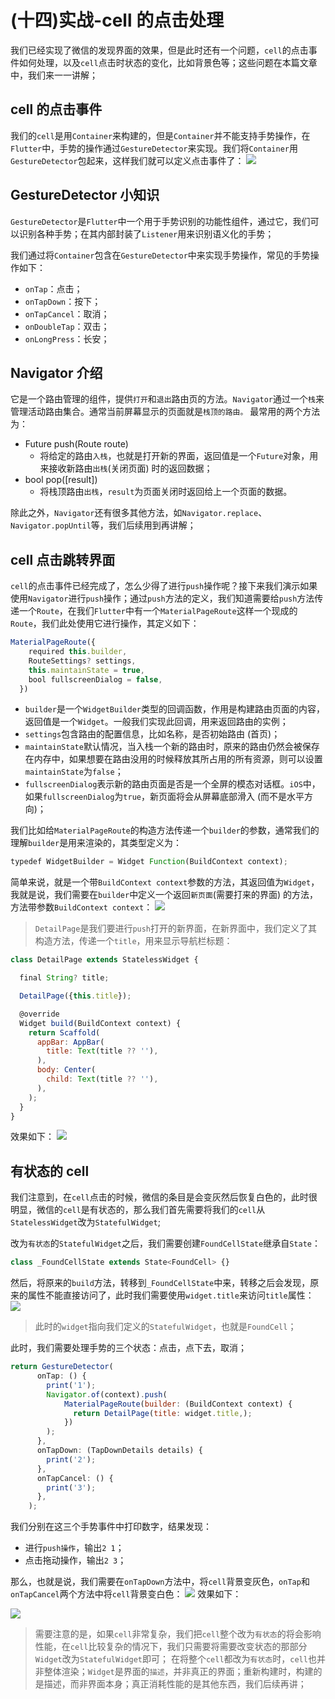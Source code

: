 # (十四)实战-cell 的点击处理

我们已经实现了微信的发现界面的效果，但是此时还有一个问题，`cell`的点击事件如何处理，以及`cell`点击时状态的变化，比如背景色等；这些问题在本篇文章中，我们来一一讲解；

## cell 的点击事件

我们的`cell`是用`Container`来构建的，但是`Container`并不能支持手势操作，在`Flutter`中，手势的操作通过`GestureDetector`来实现。我们将`Container`用`GestureDetector`包起来，这样我们就可以定义点击事件了： ![](./static/e7e7fb1a90604dc69a640b582036efa0~tplv-k3u1fbpfcp-zoom-in-crop-mark-1512-0-0-0.png)

## GestureDetector 小知识

`GestureDetector`是`Flutter`中一个用于手势识别的功能性组件，通过它，我们可以识别各种手势；在其内部封装了`Listener`用来识别语义化的手势；

我们通过将`Container`包含在`GestureDetector`中来实现手势操作，常见的手势操作如下：

- `onTap`：点击；
- `onTapDown`：按下；
- `onTapCancel`：取消；
- `onDoubleTap`：双击；
- `onLongPress`：长安；

## Navigator 介绍

它是一个路由管理的组件，提供`打开`和`退出`路由页的方法。`Navigator`通过一个`栈`来管理活动路由集合。通常当前屏幕显示的页面就是`栈顶的路由。` 最常用的两个方法为：

- Future push(Route route)
  - 将给定的路由`入栈`，也就是打开新的界面，返回值是一个`Future`对象，用来接收新路由`出栈`(关闭页面) 时的返回数据；
- bool pop([result])
  - 将栈顶路由`出栈`，`result`为页面关闭时返回给上一个页面的数据。

除此之外，`Navigator`还有很多其他方法，如`Navigator.replace`、`Navigator.popUntil`等，我们后续用到再讲解；

## cell 点击跳转界面

`cell`的点击事件已经完成了，怎么少得了进行`push`操作呢？接下来我们演示如果使用`Navigator`进行`push`操作；通过`push`方法的定义，我们知道需要给`push`方法传递一个`Route`，在我们`Flutter`中有一个`MaterialPageRoute`这样一个现成的`Route`，我们此处使用它进行操作，其定义如下：

```js
MaterialPageRoute({
    required this.builder,
    RouteSettings? settings,
    this.maintainState = true,
    bool fullscreenDialog = false,
  })
```

- `builder`是一个`WidgetBuilder`类型的回调函数，作用是构建路由页面的内容，返回值是一个`Widget`。一般我们实现此回调，用来返回路由的实例；
- `settings`包含路由的配置信息，比如名称，是否初始路由 (首页)；
- `maintainState`默认情况，当入栈一个新的路由时，原来的路由仍然会被保存在内存中，如果想要在路由没用的时候释放其所占用的所有资源，则可以设置`maintainState`为`false`；
- `fullscreenDialog`表示新的路由页面是否是一个全屏的模态对话框。`iOS`中，如果`fullscreenDialog`为`true`，新页面将会从屏幕底部滑入 (而不是水平方向)；

我们比如给`MaterialPageRoute`的构造方法传递一个`builder`的参数，通常我们的理解`builder`是用来渲染的，其类型定义为：

```js
typedef WidgetBuilder = Widget Function(BuildContext context);
```

简单来说，就是一个带`BuildContext context`参数的方法，其返回值为`Widget`，我就是说，我们需要在`builder`中定义一个返回`新页面`(需要打来的界面) 的方法，方法带参数`BuildContext context`： ![](./static/888cf27ca81f435598092e8016d13c9e~tplv-k3u1fbpfcp-zoom-in-crop-mark-1512-0-0-0.png)

> `DetailPage`是我们要进行`push`打开的新界面，在新界面中，我们定义了其构造方法，传递一个`title`，用来显示导航栏标题：

```js
class DetailPage extends StatelessWidget {

  final String? title;

  DetailPage({this.title});

  @override
  Widget build(BuildContext context) {
    return Scaffold(
      appBar: AppBar(
        title: Text(title ?? ''),
      ),
      body: Center(
        child: Text(title ?? ''),
      ),
    );
  }
}
```

效果如下： ![](./static/cb65df44a23240ac9d37d9b5cf868b17~tplv-k3u1fbpfcp-zoom-in-crop-mark-1512-0-0-0.png)

## 有状态的 cell

我们注意到，在`cell`点击的时候，微信的条目是会变灰然后恢复白色的，此时很明显，微信的`cell`是有状态的，那么我们首先需要将我们的`cell`从`StatelessWidget`改为`StatefulWidget`;

改为`有状态`的`StatefulWidget`之后，我们需要创建`FoundCellState`继承自`State`：

```js
class _FoundCellState extends State<FoundCell> {}
```

然后，将原来的`build`方法，转移到`_FoundCellState`中来，转移之后会发现，原来的属性不能直接访问了，此时我们需要使用`widget.title`来访问`title`属性： ![](./static/6ba1ab3cbc48465e885ad3ee04bb1b68~tplv-k3u1fbpfcp-zoom-in-crop-mark-1512-0-0-0.png)

> 此时的`widget`指向我们定义的`StatefulWidget`，也就是`FoundCell`；

此时，我们需要处理手势的三个状态：点击，点下去，取消；

```js
return GestureDetector(
      onTap: () {
        print('1');
        Navigator.of(context).push(
            MaterialPageRoute(builder: (BuildContext context) {
              return DetailPage(title: widget.title,);
            })
        );
      },
      onTapDown: (TapDownDetails details) {
        print('2');
      },
      onTapCancel: () {
        print('3');
      },
    );
```

我们分别在这三个手势事件中打印数字，结果发现：

- 进行`push操作`，输出`2 1`；
- 点击拖动操作，输出`2 3`；

那么，也就是说，我们需要在`onTapDown`方法中，将`cell`背景变灰色，`onTap`和`onTapCancel`两个方法中将`cell`背景变白色： ![](./static/e7841e5e95214c33a0d266027d3bf7c8~tplv-k3u1fbpfcp-zoom-in-crop-mark-1512-0-0-0.png) 效果如下：

![](./static/d9481f10df8741f7bbeca00bb7a537bd~tplv-k3u1fbpfcp-zoom-in-crop-mark-1512-0-0-0.png)

> 需要注意的是，如果`cell`非常复杂，我们把`cell`整个改为`有状态`的将会影响性能，在`cell`比较复杂的情况下，我们只需要将需要改变状态的那部分`Widget`改为`StatefulWidget`即可； 在将整个`cell`都改为`有状态`时，`cell`也并非整体渲染；`Widget`是界面的`描述`，并非真正的界面；重新构建时，构建的是描述，而非界面本身；真正消耗性能的是其他东西，我们后续再讲；
